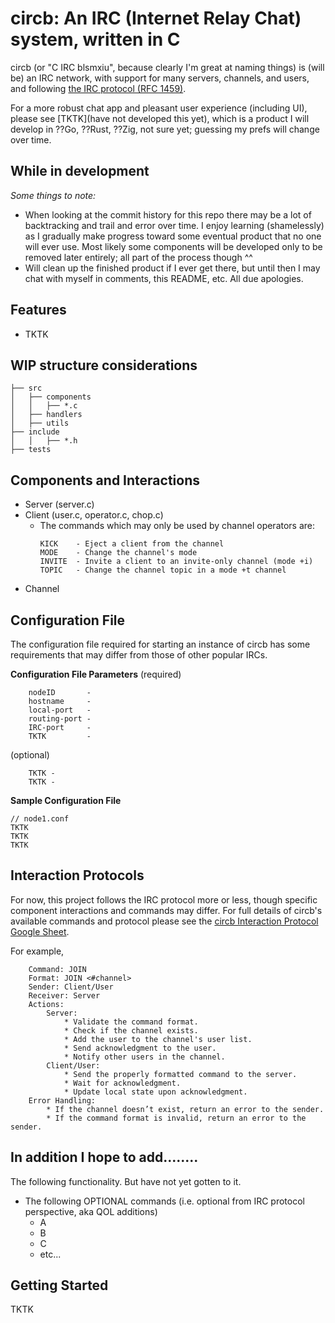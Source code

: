 # circb: An IRC (Internet Relay Chat) system, written in C

circb (or "C IRC blsmxiu", because clearly I'm great at naming things) is (will be) an IRC network, with support for many servers, channels, and users, and following [the IRC protocol (RFC 1459)](https://www.rfc-editor.org/rfc/rfc1459.html).

For a more robust chat app and pleasant user experience (including UI), please see [TKTK](have not developed this yet), which is a product I will develop in ??Go, ??Rust, ??Zig, not sure yet; guessing my prefs will change over time.

## While in development

*Some things to note:*
* When looking at the commit history for this repo there may be a lot of backtracking and trail and error over time. I enjoy learning (shamelessly) as I gradually make progress toward some eventual product that no one will ever use. Most likely some components will be developed only to be removed later entirely; all part of the process though ^^
* Will clean up the finished product if I ever get there, but until then I may chat with myself in comments, this README, etc. All due apologies.

## Features

* TKTK

## WIP structure considerations

```
├── src
│   ├── components
│   │   ├── *.c
│   ├── handlers 
│   ├── utils
├── include
│   │   ├── *.h
├── tests
```

## Components and Interactions

* Server (server.c)
* Client (user.c, operator.c, chop.c)
  *   The commands which may only be used by channel operators are:
        ```
        KICK    - Eject a client from the channel
        MODE    - Change the channel's mode
        INVITE  - Invite a client to an invite-only channel (mode +i)
        TOPIC   - Change the channel topic in a mode +t channel
        ```
* Channel

## Configuration File

The configuration file required for starting an instance of circb has some requirements that may differ from those of other popular IRCs.

**Configuration File Parameters**
(required)
```
    nodeID       -
    hostname     -
    local-port   -
    routing-port -
    IRC-port     -
    TKTK         -
```

(optional)
```
    TKTK -
    TKTK -
```

**Sample Configuration File**
```
// node1.conf
TKTK
TKTK
TKTK
```



## Interaction Protocols

For now, this project follows the IRC protocol more or less, though specific component interactions and commands may differ. For full details of circb's available commands and protocol please see the [circb Interaction Protocol Google Sheet](https://docs.google.com/spreadsheets/d/1ZwGiwEt0Bo0nahpE2eTKUP_niFaKW3wwh9WVr5oVtIc).

For example,
```
    Command: JOIN
    Format: JOIN <#channel>
    Sender: Client/User
    Receiver: Server
    Actions:
        Server:
            * Validate the command format.
            * Check if the channel exists.
            * Add the user to the channel's user list.
            * Send acknowledgment to the user.
            * Notify other users in the channel.
        Client/User:
            * Send the properly formatted command to the server.
            * Wait for acknowledgment.
            * Update local state upon acknowledgment.
    Error Handling:
        * If the channel doesn’t exist, return an error to the sender.
        * If the command format is invalid, return an error to the sender.
```

## In addition I hope to add........

The following functionality. But have not yet gotten to it.
* The following OPTIONAL commands (i.e. optional from IRC protocol perspective, aka QOL additions)
  * A
  * B
  * C
  * etc...

## Getting Started

TKTK
